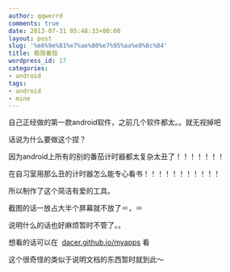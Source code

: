 ```yaml
---
author: qqwerrd
comments: true
date: 2013-07-31 05:48:33+00:00
layout: post
slug: '%e6%9e%81%e7%ae%80%e7%95%aa%e8%8c%84'
title: 极简番茄
wordpress_id: 17
categories:
- android
tags:
- android
- mine
---
```


自己正经做的第一款android软件，之前几个软件都太。。就无视掉吧

话说为什么要做这个捏？

因为android上所有的别的番茄计时器都太复杂太丑了！！！！！！！

在自习室用那么丑的计时器怎么能专心看书！！！！！！！！！！！

所以制作了这个简洁有爱的工具。

截图的话一放占大半个屏幕就不放了＝，＝

说明什么的话也好麻烦暂时不管了。。

想看的话可以在  [dacer.github.io/myapps](http://dacer.github.io/myapps) 看

这个很奇怪的类似于说明文档的东西暂时就到此～
